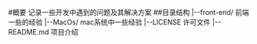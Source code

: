 #概要
记录一些开发中遇到的问题及其解决方案
##目录结构
|--front-end/  前端一些的经验
|--MacOs/      mac系统中一些经验
|--LICENSE     许可文件
|--README.md   项目介绍